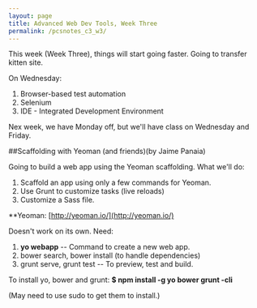 ```yaml
---
layout: page
title: Advanced Web Dev Tools, Week Three
permalink: /pcsnotes_c3_w3/
---
```


This week (Week Three), things will start going faster. Going to transfer kitten site.

On Wednesday:

1. Browser-based test automation
2. Selenium
3. IDE - Integrated Development Environment

Nex week, we have Monday off, but we'll have class on Wednesday and Friday.

##Scaffolding with Yeoman (and friends)(by Jaime Panaia)

Going to build a web app using the Yeoman scaffolding. What we'll do:

1. Scaffold an app using only a few commands for Yeoman.
2. Use Grunt to customize tasks (live reloads)
3. Customize a Sass file.

**Yeoman: [http://yeoman.io/](http://yeoman.io/)

Doesn't work on its own.  Need:

1. **yo webapp** -- Command to create a new web app.
2. bower search, bower install (to handle dependencies)
3. grunt serve, grunt test -- To preview, test and build.

To install yo, bower and grunt: **$ npm install -g yo bower grunt -cli**

(May need to use sudo to get them to install.)
